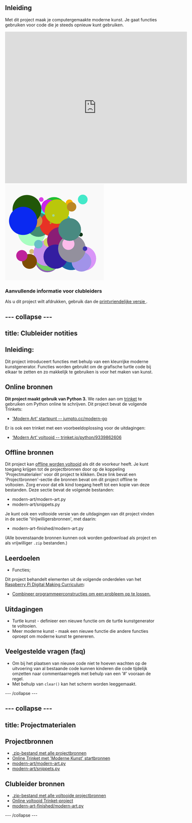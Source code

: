 ## Inleiding

Met dit project maak je computergemaakte moderne kunst. Je gaat functies gebruiken voor code die je steeds opnieuw kunt gebruiken.

<div class="trinket">
  <iframe src="https://trinket.io/embed/python/47bbc2fc2b?outputOnly=true&start=result" width="600" height="500" frameborder="0" marginwidth="0" marginheight="0" allowfullscreen>
  </iframe>
  <img src="images/modern-finished.png">
</div>

### Aanvullende informatie voor clubleiders

Als u dit project wilt afdrukken, gebruik dan de [ printvriendelijke versie ](https://projects.raspberrypi.org/en/projects/modern-art/print).

## \--- collapse \---

## title: Clubleider notities

## Inleiding:

Dit project introduceert functies met behulp van een kleurrijke moderne kunstgenerator. Functies worden gebruikt om de grafische turtle code bij elkaar te zetten en zo makkelijk te gebruiken is voor het maken van kunst.

## Online bronnen

**Dit project maakt gebruik van Python 3.** We raden aan om [trinket](https://trinket.io/) te gebruiken om Python online te schrijven. Dit project bevat de volgende Trinkets:

* ['Modern Art' startpunt -- jumpto.cc/modern-go](http://jumpto.cc/modern-go)

Er is ook een trinket met een voorbeeldoplossing voor de uitdagingen:

* [‘Modern Art’ voltooid -- trinket.io/python/9339862606](https://trinket.io/python/9339862606)

## Offline bronnen

Dit project kan [offline worden voltooid](https://www.codeclubprojects.org/en-GB/resources/python-working-offline/) als dit de voorkeur heeft. Je kunt toegang krijgen tot de projectbronnen door op de koppeling 'Projectmaterialen' voor dit project te klikken. Deze link bevat een 'Projectbronnen'-sectie die bronnen bevat om dit project offline te voltooien. Zorg ervoor dat elk kind toegang heeft tot een kopie van deze bestanden. Deze sectie bevat de volgende bestanden:

* modern-art/modern-art.py
* modern-art/snippets.py

Je kunt ook een voltooide versie van de uitdagingen van dit project vinden in de sectie 'Vrijwilligersbronnen', met daarin:

* modern-art-finished/modern-art.py

(Alle bovenstaande bronnen kunnen ook worden gedownload als project en als vrijwilliger `.zip` bestanden.)

## Leerdoelen

* Functies;

Dit project behandelt elementen uit de volgende onderdelen van het [Raspberry Pi Digital Making Curriculum](http://rpf.io/curriculum):

* [Combineer programmeerconstructies om een ​​probleem op te lossen.](https://www.raspberrypi.org/curriculum/programming/builder)

## Uitdagingen

* Turtle kunst - definieer een nieuwe functie om de turtle kunstgenerator te voltooien.
* Meer moderne kunst - maak een nieuwe functie die andere functies oproept om moderne kunst te genereren. 

## Veelgestelde vragen (faq)

* Om bij het plaatsen van nieuwe code niet te hoeven wachten op de uitvoering van al bestaande code kunnen kinderen die code tijdelijk omzetten naar commentaarregels met behulp van een '#' vooraan de regel. 
* Met behulp van `clear()` kan het scherm worden leeggemaakt. 

\--- /collapse \---

## \--- collapse \---

## title: Projectmaterialen

## Projectbronnen

* [.zip-bestand met alle projectbronnen](resources/modern-art-project-resources.zip)
* [Online Trinket met 'Moderne Kunst' startbronnen](http://jumpto.cc/modern-go)
* [modern-art/modern-art.py](resources/modern-art-modern-art.py)
* [modern-art/snippets.py](resources/modern-art-snippets.py)

## Clubleider bronnen

* [.zip-bestand met alle voltooide projectbronnen](resources/modern-art-volunteer-resources.zip)
* [Online voltooid Trinket-project](https://trinket.io/python/47bbc2fc2b)
* [modern-art-finished/modern-art.py](resources/modern-art-finished-modern-art.py)

\--- /collapse \---